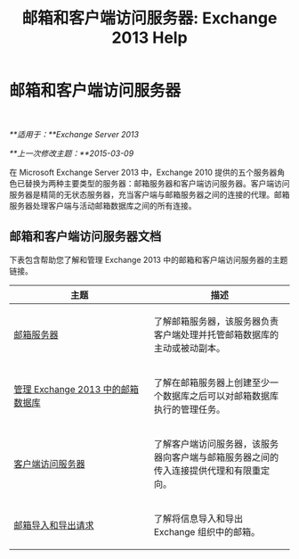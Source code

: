 ﻿---
title: '邮箱和客户端访问服务器: Exchange 2013 Help'
TOCTitle: 邮箱和客户端访问服务器
ms:assetid: 5bc54c8c-e445-494e-9047-9a1a5af7b7fa
ms:mtpsurl: https://technet.microsoft.com/zh-cn/library/JJ150519(v=EXCHG.150)
ms:contentKeyID: 50490643
ms.date: 01/11/2018
mtps_version: v=EXCHG.150
ms.translationtype: HT
---

# 邮箱和客户端访问服务器

 

_**适用于：**Exchange Server 2013_

_**上一次修改主题：**2015-03-09_

在 Microsoft Exchange Server 2013 中，Exchange 2010 提供的五个服务器角色已替换为两种主要类型的服务器：邮箱服务器和客户端访问服务器。客户端访问服务器是精简的无状态服务器，充当客户端与邮箱服务器之间的连接的代理。邮箱服务器处理客户端与活动邮箱数据库之间的所有连接。

## 邮箱和客户端访问服务器文档

下表包含帮助您了解和管理 Exchange 2013 中的邮箱和客户端访问服务器的主题链接。


<table>
<colgroup>
<col style="width: 50%" />
<col style="width: 50%" />
</colgroup>
<thead>
<tr class="header">
<th>主题</th>
<th>描述</th>
</tr>
</thead>
<tbody>
<tr class="odd">
<td><p><a href="mailbox-server-exchange-2013-help.md">邮箱服务器</a></p></td>
<td><p>了解邮箱服务器，该服务器负责客户端处理并托管邮箱数据库的主动或被动副本。</p></td>
</tr>
<tr class="even">
<td><p><a href="manage-mailbox-databases-in-exchange-2013-exchange-2013-help.md">管理 Exchange 2013 中的邮箱数据库</a></p></td>
<td><p>了解在邮箱服务器上创建至少一个数据库之后可以对邮箱数据库执行的管理任务。</p></td>
</tr>
<tr class="odd">
<td><p><a href="client-access-server-exchange-2013-help.md">客户端访问服务器</a></p></td>
<td><p>了解客户端访问服务器，该服务器向客户端与邮箱服务器之间的传入连接提供代理和有限重定向。</p></td>
</tr>
<tr class="even">
<td><p><a href="mailbox-import-and-export-requests-exchange-2013-help.md">邮箱导入和导出请求</a></p></td>
<td><p>了解将信息导入和导出 Exchange 组织中的邮箱。</p></td>
</tr>
</tbody>
</table>

